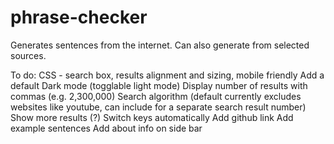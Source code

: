# phrase-checker
Generates sentences from the internet. Can also generate from selected sources.

To do:
CSS - search box, results alignment and sizing, mobile friendly
Add a default Dark mode (togglable light mode)
Display number of results with commas (e.g. 2,300,000)
Search algorithm (default currently excludes websites like youtube, can include for a separate search result number)
Show more results (?)
Switch keys automatically
Add github link
Add example sentences
Add about info on side bar


